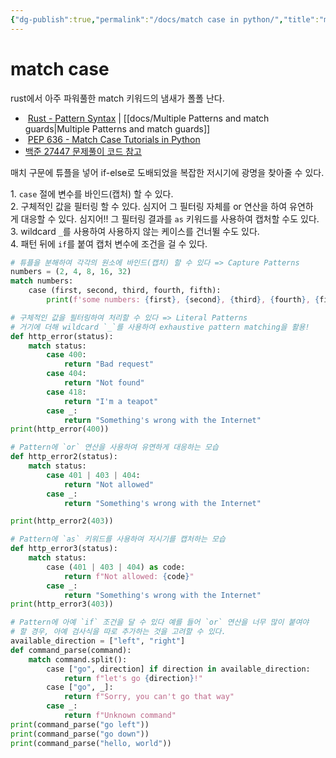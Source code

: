 ```yaml
---
{"dg-publish":true,"permalink":"/docs/match case in python/","title":"match case in python"}
---
```



# match case

rust에서 아주 파워풀한 match 키워드의 냄새가 폴폴 난다. 

-  [Rust - Pattern Syntax](https://rust-book.cs.brown.edu/ch18-03-pattern-syntax.html#multiple-patterns) | [[docs/Multiple Patterns and match guards\|Multiple Patterns and match guards]]
-  [PEP 636 - Match Case Tutorials in Python](https://peps.python.org/pep-0636/)
- [백준 27447 문제풀이 코드 참고](https://github.com/OrmiCodeRanger/ChoiSeunghyeon/blob/a005d108a359d242d421217bae8b5c912b204fc3/ex27447.py)

매치 구문에 튜플을 넣어 if-else로 도배되었을 복잡한 저시기에 광명을 찾아줄 수 있다.

1. `case` 절에 변수를 바인드(캡처) 할 수 있다.  
2. 구체적인 값을 필터링 할 수 있다. 심지어 그 필터링 자체를 or 연산을 하여 유연하게 대응할 수 있다. 심지어!! 그 필터링 결과를 `as` 키워드를 사용하여 캡처할 수도 있다.  
3. wildcard `_`를 사용하여 사용하지 않는 케이스를 건너뛸 수도 있다.  
4. 패턴 뒤에 `if`를 붙여 캡처 변수에 조건을 걸 수 있다.

```python
# 튜플을 분해하여 각각의 원소에 바인드(캡처) 할 수 있다 => Capture Patterns
numbers = (2, 4, 8, 16, 32)
match numbers:
    case (first, second, third, fourth, fifth):
        print(f'some numbers: {first}, {second}, {third}, {fourth}, {fifth}')

# 구체적인 값을 필터링하여 처리할 수 있다 => Literal Patterns
# 거기에 더해 wildcard `_`를 사용하여 exhaustive pattern matching을 활용!
def http_error(status):
    match status:
        case 400:
            return "Bad request"
        case 404:
            return "Not found"
        case 418:
            return "I'm a teapot"
        case _:
            return "Something's wrong with the Internet"
print(http_error(400))

# Pattern에 `or` 연산을 사용하여 유연하게 대응하는 모습
def http_error2(status):
    match status:
        case 401 | 403 | 404:
            return "Not allowed"
        case _:
            return "Something's wrong with the Internet"

print(http_error2(403))

# Pattern에 `as` 키워드를 사용하여 저시기를 캡처하는 모습
def http_error3(status):
    match status:
        case (401 | 403 | 404) as code:
            return f"Not allowed: {code}"
        case _:
            return "Something's wrong with the Internet"
print(http_error3(403))

# Pattern에 아예 `if` 조건을 달 수 있다 예를 들어 `or` 연산을 너무 많이 붙여야 
# 할 경우, 아예 검사식을 따로 추가하는 것을 고려할 수 있다.
available_direction = ["left", "right"]
def command_parse(command):
    match command.split():
        case ["go", direction] if direction in available_direction:
            return f"let's go {direction}!"
        case ["go", _]:
            return f"Sorry, you can't go that way"
        case _:
            return f"Unknown command"
print(command_parse("go left"))
print(command_parse("go down"))
print(command_parse("hello, world"))
```
